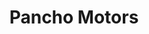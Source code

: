 ---
title: "Pancho Motors"
url: /la-vega/pancho-motors-avenida-pedro-a-rivera/
shop: motocicleta
---